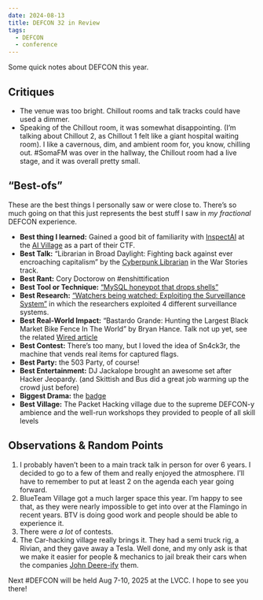 ```yaml
---
date: 2024-08-13
title: DEFCON 32 in Review
tags:
  - DEFCON
  - conference
---
```

Some quick notes about DEFCON this year.

## Critiques
- The venue was too bright.  Chillout rooms and talk tracks could have used a dimmer.
- Speaking of the Chillout room, it was somewhat disappointing. (I’m talking about Chillout 2, as Chillout 1 felt like a giant hospital waiting room).  I like a cavernous, dim, and ambient room for, you know, chilling out.  #SomaFM was over in the hallway, the Chillout room had a live stage, and it was overall pretty small. 

## “Best-ofs”

These are the best things I personally saw or were close to.  There’s so much going on that this just represents the best stuff I saw in *my fractional* DEFCON experience.

- **Best thing I learned:**  Gained a good bit of familiarity with [InspectAI](https://github.com/UKGovernmentBEIS/inspect_ai) at the [AI Village](https://aivillage.org/) as a part of their CTF.
- **Best Talk:**  “Librarian in Broad Daylight: Fighting back against ever encroaching capitalism”  by the [Cyberpunk Librarian](https://hackers.town/@CyberpunkLibrarian) in the War Stories track.
- **Best Rant:** Cory Doctorow on #enshittification
- **Best Tool or Technique:** [“MySQL honeypot that drops shells”](https://media.defcon.org/DEF%20CON%2032/DEF%20CON%2032%20presentations/DEF%20CON%2032%20-%20Alexander%20Rubin%20Martin%20Rakhmanov%20-%20Atomic%20Honeypot%20A%20MySQL%20Honeypot%20That%20Drops%20Shells.pdf)
- **Best Research:** [“Watchers being watched: Exploiting the Surveillance System”](https://media.defcon.org/DEF%20CON%2032/DEF%20CON%2032%20presentations/DEF%20CON%2032%20-%20Chanin%20Kim%20Myeonghun%20Pak%20Myeongjin%20Shin%20-%20Watchers%20being%20watched%20Exploiting%20the%20Surveillance%20System%20and%20its%20supply%20chain%20-%20DEMO%204.mp4 "DEF CON 32 - Chanin Kim Myeonghun Pak Myeongjin Shin - Watchers being watched Exploiting the Surveillance System and its supply chain - DEMO 4.mp4") in which the researchers exploited 4 different surveillance systems.
- **Best Real-World Impact:** “Bastardo Grande: Hunting the Largest Black Market Bike Fence In The World” by Bryan Hance.  Talk not up yet, see the related [Wired article](https://www.wired.com/story/silicon-valleys-fanciest-stolen-bikes-trafficked-mastermind-jalisco-mexico/)
- **Best Contest:** There’s too many, but I loved the idea of Sn4ck3r, the machine that vends real items for captured flags.
- **Best Party:**  the 503 Party, of course!
- **Best Entertainment:** DJ Jackalope brought an awesome set after Hacker Jeopardy.  (and Skittish and Bus did a great job warming up the crowd just before)
- **Biggest Drama:** the [badge](https://www.theregister.com/2024/08/13/defcon_badge_disagreement_gets_physical/?td=rt-3a)
- **Best Village:** The Packet Hacking village due to the supreme DEFCON-y ambience and the well-run workshops they provided to people of all skill levels


## Observations & Random Points

1. I probably haven’t been to a main track talk in person for over 6 years.  I decided to go to a few of them and really enjoyed the atmosphere.  I’ll have to remember to put at least 2 on the agenda each year going forward.
2. BlueTeam Village got a much larger space this year.  I’m happy to see that, as they were nearly impossible to get into over at the Flamingo in recent years.  BTV is doing good work and people should be able to experience it.
3. There were *a lot* of contests. 
4. The Car-hacking village really brings it.  They had a semi truck rig, a Rivian, and they gave away a Tesla.  Well done, and my only ask is that we make it easier for people & mechanics to jail break their cars when the companies [John Deere-ify](https://www.wired.com/story/john-deere-tractor-jailbreak-defcon-2022/) them.



Next #DEFCON will be held Aug 7-10, 2025 at the LVCC.  I hope to see you there!
